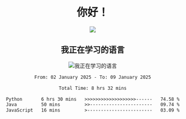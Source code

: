 <div align="center">
<h1>你好！</h1>
  
<a href="https://github.com/ikun0014">
    <img align="center" src="https://github-readme-stats-sigma-five.vercel.app/api?username=ikun0014&include_all_commits=true&show_icons=true&count_private=true&locale=cn&bg_color=0,EC6C6C,FFD479,FFFC79,73FA79,73FDFF,D783FF" />
  </a>
</div>

<div align="center">
<h2>我正在学习的语言</h2>
  
![我正在学习的语言](https://skillicons.dev/icons?i=python,nodejs,vue,html)

</div>

<div align="center">
<!--START_SECTION:waka-->

```txt
From: 02 January 2025 - To: 09 January 2025

Total Time: 8 hrs 32 mins

Python       6 hrs 30 mins   >>>>>>>>>>>>>>>>>>>------   74.58 %
Java         50 mins         >>-----------------------   09.74 %
JavaScript   16 mins         >------------------------   03.09 %
```

<!--END_SECTION:waka-->

</div>
